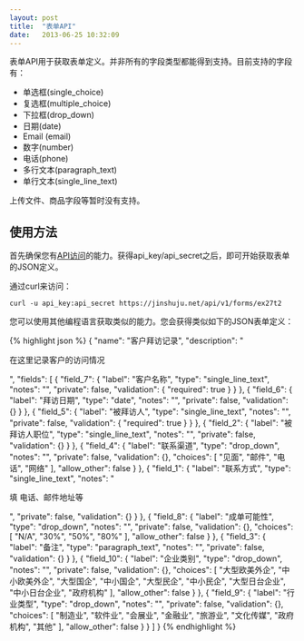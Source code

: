 ```yaml
---
layout: post
title:  "表单API"
date:   2013-06-25 10:32:09
---
```


表单API用于获取表单定义。并非所有的字段类型都能得到支持。目前支持的字段有：

* 单选框(single_choice)
* 复选框(multiple_choice)
* 下拉框(drop_down)
* 日期(date)
* Email (email)
* 数字(number)
* 电话(phone)
* 多行文本(paragraph_text)
* 单行文本(single_line_text)

上传文件、商品字段等暂时没有支持。

## 使用方法 

首先确保您有[API访问](/auth.html)的能力。获得api_key/api_secret之后，即可开始获取表单的JSON定义。

通过curl来访问：

`curl -u api_key:api_secret https://jinshuju.net/api/v1/forms/ex27t2`

您可以使用其他编程语言获取类似的能力。您会获得类似如下的JSON表单定义：

{% highlight json %}
{
    "name": "客户拜访记录",
    "description": "<p>在这里记录客户的访问情况</p>",
    "fields": [
        {
            "field_7": {
                "label": "客户名称",
                "type": "single_line_text",
                "notes": "",
                "private": false,
                "validation": {
                    "required": true
                }
            }
        },
        {
            "field_6": {
                "label": "拜访日期",
                "type": "date",
                "notes": "",
                "private": false,
                "validation": {}
            }
        },
        {
            "field_5": {
                "label": "被拜访人",
                "type": "single_line_text",
                "notes": "",
                "private": false,
                "validation": {
                    "required": true
                }
            }
        },
        {
            "field_2": {
                "label": "被拜访人职位",
                "type": "single_line_text",
                "notes": "",
                "private": false,
                "validation": {}
            }
        },
        {
            "field_4": {
                "label": "联系渠道",
                "type": "drop_down",
                "notes": "",
                "private": false,
                "validation": {},
                "choices": [
                    "见面",
                    "邮件",
                    "电话",
                    "网络"
                ],
                "allow_other": false
            }
        },
        {
            "field_1": {
                "label": "联系方式",
                "type": "single_line_text",
                "notes": "<p>填 电话、邮件地址等</p>",
                "private": false,
                "validation": {}
            }
        },
        {
            "field_8": {
                "label": "成单可能性",
                "type": "drop_down",
                "notes": "",
                "private": false,
                "validation": {},
                "choices": [
                    "N/A",
                    "30%",
                    "50%",
                    "80%"
                ],
                "allow_other": false
            }
        },
        {
            "field_3": {
                "label": "备注",
                "type": "paragraph_text",
                "notes": "",
                "private": false,
                "validation": {}
            }
        },
        {
            "field_10": {
                "label": "企业类别",
                "type": "drop_down",
                "notes": "",
                "private": false,
                "validation": {},
                "choices": [
                    "大型欧美外企",
                    "中小欧美外企",
                    "大型国企",
                    "中小国企",
                    "大型民企",
                    "中小民企",
                    "大型日台企业",
                    "中小日台企业",
                    "政府机构"
                ],
                "allow_other": false
            }
        },
        {
            "field_9": {
                "label": "行业类型",
                "type": "drop_down",
                "notes": "",
                "private": false,
                "validation": {},
                "choices": [
                    "制造业",
                    "软件业",
                    "会展业",
                    "金融业",
                    "旅游业",
                    "文化传媒",
                    "政府机构",
                    "其他"
                ],
                "allow_other": false
            }
        }
    ]
}
{% endhighlight %}